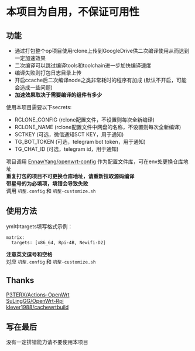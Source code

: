 # 本项目为自用，不保证可用性

## 功能
- 通过打包整个op项目使用rclone上传到GoogleDrive供二次编译使用从而达到一定加速效果  
- 二次编译可以跳过编译tools和toolchain进一步加快编译速度  
- 编译失败则打包日志目录上传  
- 开启ccache后二次编译node之类非常耗时的程序有加成 (默认不开启，可能会造成一些问题)  
- **加速效果取决于需要编译的组件有多少**  

使用本项目需要以下secrets:  
- RCLONE_CONFIG (rclone配置文件，不设置则每次全新编译)  
- RCLONE_NAME (rclone配置文件中网盘的名称，不设置则每次全新编译)  
- SCTKEY (可选，微信通知SCT KEY，用于通知)  
- TG_BOT_TOKEN (可选，telegram bot token，用于通知)  
- TG_CHAT_ID (可选，telegram id，用于通知)  

项目调用 [EnnawYang/openwrt-config](https://github.com/EnnawYang/openwrt-config) 作为配置文件库，可在env处更换仓库地址  
**重复打包的项目不可更换仓库地址，请重新拉取源码编译**  
**带星号的为必填项，填错会导致失败**  
调用 `机型.config` 和 `机型-customize.sh`  

## 使用方法
yml中targets填写格式示例：  
```  
matrix:
  targets: [x86_64, Rpi-4B, Newifi-D2]
```  
**注意英文逗号和空格**  
对应 `机型.config` 和 `机型-customize.sh`  

## Thanks
[P3TERX/Actions-OpenWrt](https://github.com/P3TERX/Actions-OpenWrt)  
[SuLingGG/OpenWrt-Rpi](https://github.com/SuLingGG/OpenWrt-Rpi)  
[klever1988/cachewrtbuild](https://github.com/klever1988/cachewrtbuild)

## 写在最后
没有一定排错能力请不要使用本项目

